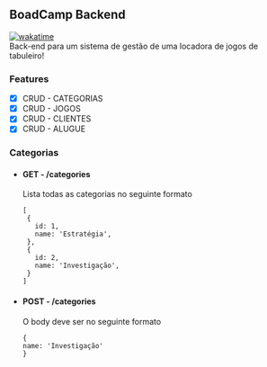 ## BoadCamp Backend  
[![wakatime](https://wakatime.com/badge/user/a9d56b74-8de5-409a-8823-893706115b81/project/067ff684-7058-48dc-bd34-089d4ca0846c.svg)](https://wakatime.com/badge/user/a9d56b74-8de5-409a-8823-893706115b81/project/067ff684-7058-48dc-bd34-089d4ca0846c)     
Back-end para um sistema de gestão de uma locadora de jogos de tabuleiro!
### Features
- [x] CRUD - CATEGORIAS
- [x] CRUD - JOGOS
- [x] CRUD - CLIENTES
- [x] CRUD - ALUGUE

### Categorias 
- #### GET - /categories
  Lista todas as categorias no seguinte formato
   ```
   [
    {
      id: 1,
      name: 'Estratégia',
    },
    {
      id: 2,
      name: 'Investigação',
    }
  ]
   ```
- #### POST - /categories
  O body deve ser no seguinte formato
  
  ```
  {
  name: 'Investigação'
  }
  ```
